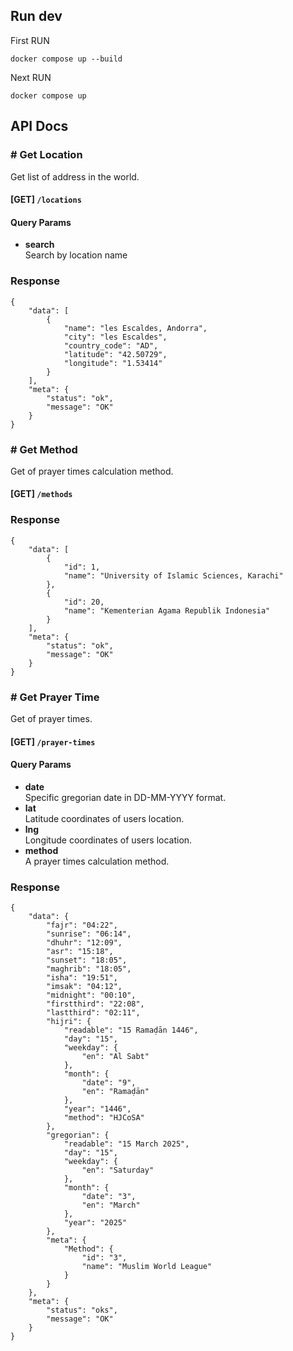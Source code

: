 
## Run dev
First RUN
```
docker compose up --build
```
Next RUN
```
docker compose up
```

## API Docs

### # Get Location
Get list of address in the world.
#### [GET] `/locations`

#### Query Params
 - **search** <br/> 
   Search by location name
### Response
```
{
    "data": [
        {
            "name": "les Escaldes, Andorra",
            "city": "les Escaldes",
            "country_code": "AD",
            "latitude": "42.50729",
            "longitude": "1.53414"
        }
    ],
	"meta": {
		"status": "ok",
		"message": "OK"
	}
}
```
### # Get Method
Get of prayer times calculation method.

#### [GET] `/methods`

### Response
```
{
    "data": [
        {
			"id": 1,
			"name": "University of Islamic Sciences, Karachi"
		},
        {
			"id": 20,
			"name": "Kementerian Agama Republik Indonesia"
		}
    ],
	"meta": {
		"status": "ok",
		"message": "OK"
	}
}
```

### # Get Prayer Time
Get of prayer times.

#### [GET] `/prayer-times`

#### Query Params
 - **date** <br/> 
   Specific gregorian date in DD-MM-YYYY format.
 - **lat** <br/> 
   Latitude coordinates of users location.
 - **lng** <br/> 
   Longitude coordinates of users location.
 - **method** <br/> 
   A prayer times calculation method.

### Response
```
{
	"data": {
		"fajr": "04:22",
		"sunrise": "06:14",
		"dhuhr": "12:09",
		"asr": "15:18",
		"sunset": "18:05",
		"maghrib": "18:05",
		"isha": "19:51",
		"imsak": "04:12",
		"midnight": "00:10",
		"firstthird": "22:08",
		"lastthird": "02:11",
		"hijri": {
			"readable": "15 Ramaḍān 1446",
			"day": "15",
			"weekday": {
				"en": "Al Sabt"
			},
			"month": {
				"date": "9",
				"en": "Ramaḍān"
			},
			"year": "1446",
			"method": "HJCoSA"
		},
		"gregorian": {
			"readable": "15 March 2025",
			"day": "15",
			"weekday": {
				"en": "Saturday"
			},
			"month": {
				"date": "3",
				"en": "March"
			},
			"year": "2025"
		},
		"meta": {
			"Method": {
				"id": "3",
				"name": "Muslim World League"
			}
		}
	},
	"meta": {
		"status": "oks",
		"message": "OK"
	}
}
```